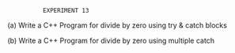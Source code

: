               EXPERIMENT 13
(a) Write a C++ Program for divide by zero using try &amp; catch blocks

(b) Write a C++ Program for divide by zero using multiple catch
